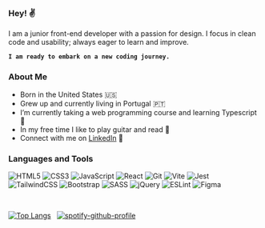 ### Hey! ✌️

I am a junior front-end developer with a passion for design. I focus in clean code and usability; always eager to learn and improve.

**`I am ready to embark on a new coding journey.`**

### About Me

- Born in the United States 🇺🇸 <br>
- Grew up and currently living in Portugal 🇵🇹 <br>
- I’m currently taking a web programming course and learning Typescript 📖<br>
- In my free time I like to play guitar and read 🎸 <br>
- Connect with me on [LinkedIn](https://www.linkedin.com/in/kevinsilva-j/) 💬<br>

### Languages and Tools

![HTML5](https://img.shields.io/badge/html5-%23505F75.svg?style=for-the-badge&logo=html5&logoColor=%23FCCC42)
![CSS3](https://img.shields.io/badge/css3-%23505F75.svg?style=for-the-badge&logo=css3&logoColor=%23FCCC42)
![JavaScript](https://img.shields.io/badge/javascript-%23505F75.svg?style=for-the-badge&logo=javascript&logoColor=%23FCCC42)
![React](https://img.shields.io/badge/react-%23505F75.svg?style=for-the-badge&logo=react&logoColor=%23FCCC42)
![Git](https://img.shields.io/badge/git-%23505F75.svg?style=for-the-badge&logo=git&logoColor=%23FCCC42)
![Vite](https://img.shields.io/badge/vite-%23505F75.svg?style=for-the-badge&logo=vite&logoColor=%23FCCC42)
![Jest](https://img.shields.io/badge/jest-%23505F75.svg?style=for-the-badge&logo=jest&logoColor=%23FCCC42)<br>
![TailwindCSS](https://img.shields.io/badge/tailwindcss-%23505F75.svg?style=for-the-badge&logo=tailwind-css&logoColor=%23FCCC42)
![Bootstrap](https://img.shields.io/badge/bootstrap-%23505F75.svg?style=for-the-badge&logo=bootstrap&logoColor=%23FCCC42)
![SASS](https://img.shields.io/badge/SASS-%23505F75.svg?style=for-the-badge&logo=SASS&logoColor=%23FCCC42)
![jQuery](https://img.shields.io/badge/jquery-%23505F75.svg?style=for-the-badge&logo=jquery&logoColor=%23FCCC42)
![ESLint](https://img.shields.io/badge/ESLint-%23505F75?style=for-the-badge&logo=eslint&logoColor=%23FCCC42)
![Figma](https://img.shields.io/badge/figma-%23505F75.svg?style=for-the-badge&logo=figma&logoColor=%23FCCC42)

<br>

[![Top Langs](https://github-readme-stats-lyart-phi.vercel.app/api/top-langs/?username=kevinsilva&layout=compact&theme=cobalt&hide=html&border_color=000)](https://github.com/anuraghazra/github-readme-stats)&nbsp;&nbsp;&nbsp;[![spotify-github-profile](https://spotify-github-profile.vercel.app/api/view?uid=kevinsilva.j&cover_image=true&theme=novatorem&show_offline=false&background_color=193549&interchange=false&bar_color=e6e6e6&bar_color_cover=true)](https://spotify-github-profile.vercel.app/api/view?uid=kevinsilva.j&redirect=true)

